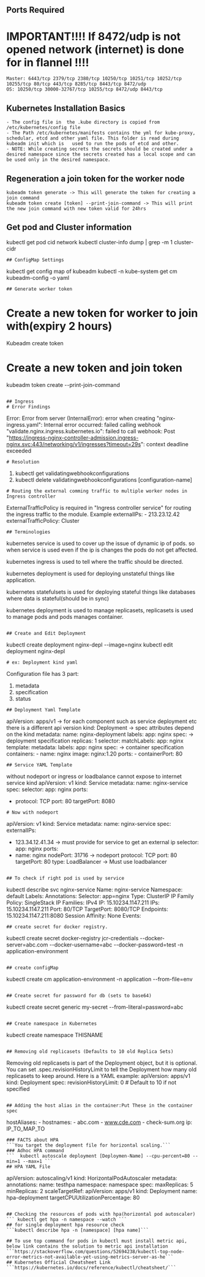 ## Ports Required
# IMPORTANT!!!! If 8472/udp is not opened network (internet) is done for in flannel !!!!
```
Master: 6443/tcp 2379/tcp 2380/tcp 10250/tcp 10251/tcp 10252/tcp 10255/tcp 80/tcp 443/tcp 8285/tcp 8443/tcp 8472/udp
OS: 10250/tcp 30000-32767/tcp 10255/tcp 8472/udp 8443/tcp
```
## Kubernetes Installation Basics
```
- The config file in  the .kube directory is copied from /etc/kubernetes/config file
- The Path /etc/kubernetes/manifests contains the yml for kube-proxy, schedular, etcd and other yaml file. This folder is read during kubeadm init which is   used to run the pods of etcd and other.  
- NOTE: While creating secrets the secrets should be created under a desired namespace since the secrets created has a local scope and can be used only in the desired namespace. 
```

## Regeneration a join token for the worker node
```
kubeadm token generate -> This will generate the token for creating a join command
kubeadm token create [token] --print-join-command -> This will print the new join command with new token valid for 24hrs
```

## Get pod and Cluster information
kubectl get pod cid network
kubectl cluster-info dump | grep -m 1 cluster-cidr
```
## ConfigMap Settings
```
kubectl get config map of kubeadm
kubectl -n kube-system get cm kubeadm-config -o yaml
```
## Generate worker token
```
# Create a new token for worker to join with(expiry 2 hours)
Kubeadm create token

# Create a new token and join token 
kubeadm token create --print-join-command
```

## Ingress
# Error Findings
```
Error: Error from server (InternalError): error when creating "nginx-ingress.yaml": Internal error occurred: failed calling webhook "validate.nginx.ingress.kubernetes.io": failed to call webhook: Post "https://ingress-nginx-controller-admission.ingress-nginx.svc:443/networking/v1/ingresses?timeout=29s": context deadline exceeded
```
# Resolution
``` 
1. kubectl get validatingwebhookconfigurations 
2. kubectl delete validatingwebhookconfigurations [configuration-name]
```
# Routing the external comming traffic to multiple worker nodes in Ingress controller 
```
ExternalTrafficPolicy is required in "Ingress controller service" for routing the ingress traffic to the module.
Example
   externalIPs:
    - 213.23.12.42
    externalTrafficPolicy: Cluster
```
## Terminologies
```
kubernetes service is used to cover up the issue of dynamic ip of pods. so when service is used even if the ip is changes the pods do not get affected.

kubernetes ingress is used to tell where the traffic should be directed.

kubernetes deployment is used for deploying unstateful things like application.
 
kubernetes statefulsets is used for deploying stateful things like databases where data is stateful(should be in sync)

kubernetes deployment is used to manage replicasets, replicasets is used to manage pods and pods manages container.
```

## Create and Edit Deployment
```
kubectl create deployment nginx-depl --image=nginx
kubectl edit deployment nginx-depl
```
# ex: Deployment kind yaml
``` 
Configuration file has 3 part:
1. metadata
2. specification
3. status
```
## Deployment Yaml Template
```
apiVersion: apps/v1 -> for each component such as service deployment etc there is a different api version
kind: Deployment -> spec attributes depend on the kind
metadata:
  name: nginx-deployment
  labels:
    app: nginx
spec: -> deployment specification
  replicas: 1
  selector:
    matchLabels:
      app: nginx
  template:
    metadata:
      labels:
        app: nginx
    spec: -> container specification
      containers:
      - name: nginx
        image: nginx:1.20
        ports:
        - containerPort: 80
```
## Service YAML Template
```
without nodeport or ingress or loadbalance cannot expose to internet        
service kind
apiVersion: v1
kind: Service
metadata:
  name: nginx-service
spec:
  selector:
    app: nginx
  ports:
  - protocol: TCP
    port: 80
    targetPort: 8080
```    
# Now with nodeport
```
apiVersion: v1
kind: Service
metadata:
  name: nginx-service
spec:
  externalIPs:
  - 123.34.12.41.34 -> must provide for service to get an external ip
  selector:
    app: nginx
  ports:
  - name: nginx
    nodePort: 31716 -> nodeport
    protocol: TCP
    port: 80
    targetPort: 80 
  type: LoadBalancer -> Must use loadbalancer
```

## To check if right pod is used by service
``` 
kubectl describe svc nginx-service
Name:              nginx-service
Namespace:         default
Labels:            <none>
Annotations:       <none>
Selector:          app=nginx
Type:              ClusterIP
IP Family Policy:  SingleStack
IP Families:       IPv4
IP:                15.10234.1147.211
IPs:               15.10234.1147.211
Port:              <unset>  80/TCP
TargetPort:        8080/TCP
Endpoints:         15.10234.1147.211:8080
Session Affinity:  None
Events:            <none>
```
## create secret for docker registry.
```
kubectl create secret docker-registry jcr-credentials --docker-server=abc.com --docker-username=abc --docker-password=test -n application-environment
```

## create configMap
```
kubectl create cm application-environment -n application --from-file=env 
```

## Create secret for password for db (sets to base64)
```
kubectl create secret generic my-secret --from-literal=password=abc
```

## Create namespace in Kubernetes
```
kubectl create namespace THISNAME
```

## Removing old replicasets (Defaults to 10 old Replica Sets)
```
Removing old replicasets is part of the Deployment object, but it is optional. You can set .spec.revisionHistoryLimit to tell the Deployment how many old replicasets to keep around.
Here is a YAML example:
apiVersion: apps/v1
kind: Deployment
spec:
  revisionHistoryLimit: 0 # Default to 10 if not specified
  
```

## Adding the host alias in the container:Put These in the container spec
```
hostAliases:
      - hostnames:
        - abc.com
        - www.cde.com
        - check-sum.org
        ip: IP_TO_MAP_TO
```     
### FACTS about HPA
```You target the deployment file for horizontal scaling.```
### Adhoc HPA command
```  kubectl autoscale deployment [Deploymen-Name] --cpu-percent=80 --min=1 --max=1 ```
## HPA YAML File
```
apiVersion: autoscaling/v1
kind: HorizontalPodAutoscaler
metadata:
  annotations:
  name: testhpa
  namespace: namespace
spec:
  maxReplicas: 5
  minReplicas: 2
  scaleTargetRef:
    apiVersion: apps/v1
    kind: Deployment
    name: hpa-deployment
  targetCPUUtilizationPercentage: 80
```

## Checking the resources of pods with hpa(horizontal pod autoscaler)
``` kubectl get hpa -n namespace --watch ```
## for single deployment hpa resource check
```kubectl describe hpa -n [namespace] [hpa name]```

## To use top command for pods in kubectl must install metric api, below link contains the solution to metric api installation 
```https://stackoverflow.com/questions/52694238/kubectl-top-node-error-metrics-not-available-yet-using-metrics-server-as-he```
## Kubernetes Official Cheatsheet Link
```https://kubernetes.io/docs/reference/kubectl/cheatsheet/```
